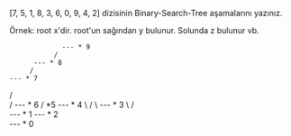 [7, 5, 1, 8, 3, 6, 0, 9, 4, 2] dizisinin Binary-Search-Tree aşamalarını yazınız.

Örnek: root x'dir. root'un sağından y bulunur. Solunda z bulunur vb.
      
                 --- * 9
               /
          --- * 8
         /
    --- * 7
   /    \
  /       --- * 6
 /
*5             --- * 4
 \             /
  \       --- * 3
   \     /     \
    --- * 1     --- * 2
         \
          --- * 0